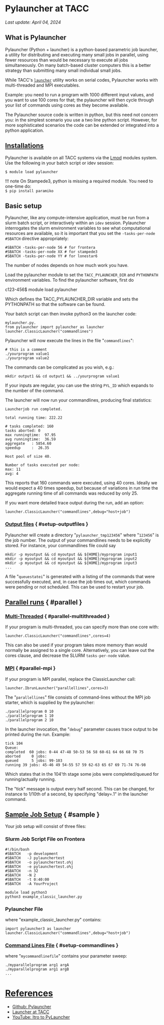 # Pylauncher at TACC
*Last update: April 04, 2024*

## What is Pylauncher
Pylauncher (Python + launcher) is a python-based parametric job launcher, a utility for distributing and executing many small jobs in parallel, using fewer  resources than would be necessary to execute all jobs simultaneously. On many batch-based cluster computers this is a better strategy than submitting many small individual small jobs.

While TACC's [`launcher`](launcher) utility works on serial codes, Pylauncher works with multi-threaded and MPI executables.  

Example: you need to run a program with 1000 different input values, and you want to use 100 cores for that; the pylauncher will then cycle through your list of commands using cores as they become available. 

The Pylauncher source code is written in python, but this need not concern you: in the simplest scenario you use a two line python script. However, for more sophisticated scenarios the code can be extended or integrated into a python application.

## [Installations](#installations)

Pylauncher is available on all TACC systems via the [Lmod](TACCLMOD) modules system.  Use the following in your batch script or idev session:

```cmd-line
$ module load pylauncher
```

!!! note
	On Stampede3, python is missing a required module. You need to one-time do:<br>
	`$ pip install paramiko`
 
## Basic setup

Pylauncher, like any compute-intensive application, must be run from a slurm batch script, or interactively within an `idev` session. Pylauncher interrogates the slurm environment variables to see what computational resources are available, so it is important that you set the `-tasks-per-node` `#SBATCH` directive appropriately:

```job-script
#SBATCH -tasks-per-node 56 # for frontera
#SBATCH -tasks-per-node XX # for stampede3
#SBATCH -tasks-per-node YY # for lonestar6
```

The number of nodes depends on how much work you have.

Load the pylauncher module to set the `TACC_PYLAUNCHER_DIR` and `PYTHONPATH` environment variables. To find the pylauncher software, first do

c123-456$ module load pylauncher

Which defines the TACC_PYLAUNCHER_DIR variable and sets the PYTHONPATH so that the software can be found.

Your batch script can then invoke python3 on the launcher code:

```syntax
mylauncher.py.
from pylauncher import pylauncher as launcher
launcher.ClassicLauncher("commandlines")
```

Pylauncher will now execute the lines in the file "`commandlines`":

```job-script
# this is a comment
./yourprogram value1
./yourprogram value2
```

The commands can be complicated as you wish, e.g.:

```job-script
mkdir output1 && cd output1 && ../yourprogram value1
```

If your inputs are regular, you can use the string `PYL_ID` which expands to the number of the command. 

The launcher will now run your commandlines, producing final statistics:

```syntax
Launcherjob run completed.

total running time: 222.22

# tasks completed: 160
tasks aborted: 0
max runningtime:  97.95
avg runningtime:  36.59
aggregate  	: 5854.60
speedup    	:  26.35

Host pool of size 40.

Number of tasks executed per node:
max: 11
avg: 4
```

This reports that 160 commands were executed, using 40 cores. Ideally we would expect a 40 times speedup, but because of variations in run time the aggregate running time of all commands was reduced by only 25.

If you want more detailed trace output during the run, add an option:

	launcher.ClassicLauncher("commandlines",debug="host+job")

### [Output files](#setup-outputfiles) { #setup-outputfiles }

Pylauncher will create a directory "`pylauncher_tmp123456`" where "`123456`" is the job number. The output of your commandlines needs to be explicitly stored. For instance, your commandlines file could say

```syntax
mkdir -p myoutput && cd myoutput && ${HOME}/myprogram input1
mkdir -p myoutput && cd myoutput && ${HOME}/myprogram input2
mkdir -p myoutput && cd myoutput && ${HOME}/myprogram input3
...
```

A file "`queuestatei`" is generated with a listing of the commands that were successfully executed, and, in case the job times out, which commands were pending or not scheduled. This can be used to restart your job.

## [Parallel runs](#parallel) { #parallel }

### [Multi-Threaded](#parallel-multithreaded) { #parallel-multithreaded }

If your program is multi-threaded, you can specify more than one core with:

	launcher.ClassicLauncher("commandlines",cores=4)

This can also be used if your program takes more memory than would normally be assigned to a single core.  Alternatively, you can leave out the cores clause, and decrease the SLURM `tasks-per-node` value.

### [MPI](#parallel-mpi) { #parallel-mpi }

If your program is MPI parallel, replace the ClassicLauncher call:

	launcher.IbrunLauncher("parallellines",cores=3)

The "`parallellines`" file consists of command-lines without the MPI job starter, which is supplied by the pylauncher:

```syntax
./parallelprogram 0 10
./parallelprogram 1 10
./parallelprogram 2 10
```

In the launcher invocation, the "`debug`" parameter causes trace output to be printed during the run. Example:

```syntax
tick 104
Queue:
completed  60 jobs: 0-44 47-48 50-53 56 58 60-61 64 66 68 70 75
aborted 	0 jobs:
queued  	5 jobs: 99-103
running	39 jobs: 45-46 49 54-55 57 59 62-63 65 67 69 71-74 76-98
```

Which states that in the 104'th stage some jobs were completed/queued for running/actually running. 

The  "tick" message is output every half second. This can be changed, for instance to 1/10th of a second, by specifying "delay=.1" in the launcher command.

## [Sample Job Setup](#sample)  { #sample }

Your job setup will consist of three files:

### Slurm Job Script File on Frontera

```job-script
#!/bin/bash
#SBATCH   -p development
#SBATCH   -J pylaunchertest
#SBATCH   -o pylaunchertest.o%j
#SBATCH   -e pylaunchertest.o%j
#SBATCH   -n 32
#SBATCH   -N 2
#SBATCH   -t 0:40:00
#SBATCH   -A YourProject

module load python3
python3 example_classic_launcher.py
```

### Pylauncher File

where "example_classic_launcher.py" contains:

```syntax
import pylauncher3 as launcher
launcher.ClassicLauncher("commandlines",debug="host+job")
```


### [Command Lines File](#setup-commandlines) { #setup-commandlines } 

where "`mycommandlinefile`" contains your parameter sweep:

```job-script
./myparallelprogram arg1 argA
./myparallelprogram arg1 argB
...
```

# [References](#refs)

* [Github: Pylauncher](https://github.com/TACC/pylauncher)
* [Launcher at TACC](https://docs.tacc.utexas.edu/software/launcher)
* [YouTube: Itro to PyLauncher](https://www.youtube.com/watch?v=-zIO8GY7ev8)




